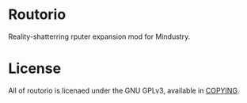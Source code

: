 # Routorio
Reality-shatterring rputer expansion mod for Mindustry.

# License
All of routorio is licenaed under the GNU GPLv3, available in [COPYING](/COPYING).
